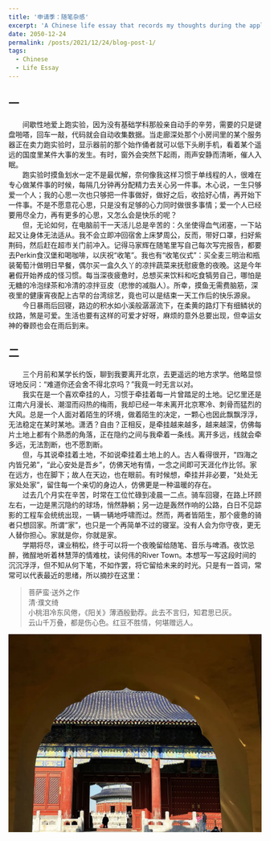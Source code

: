 ```yaml
---
title: '申请季：随笔杂感'
excerpt: 'A Chinese life essay that records my thoughts during the application season.'
date: 2050-12-24
permalink: /posts/2021/12/24/blog-post-1/
tags:
  - Chinese
  - Life Essay
---
```

## 一
&emsp;&emsp;间歇性地爱上跑实验，因为没有基础学科那般亲自动手的辛劳，需要的只是键盘啪嗒，回车一敲，代码就会自动收集数据。当走廊深处那个小房间里的某个服务器正在卖力跑实验时，显示器前的那个始作俑者就可以低下头刷手机，看着某个遥远的国度里某件大事的发生。有时，窗外会突然下起雨，雨声安静而清晰，催人入眠。<br/>
&emsp;&emsp;跑实验时摸鱼划水一定不是最优解，奈何像我这样习惯于单线程的人，很难在专心做某件事的时候，每隔几分钟再分配精力去关心另一件事。木心说，一生只够爱一个人；我的心思一次也只够把一件事做好，做好之后，收拾好心情，再开始下一件事。不是不愿意花心思，只是没有足够的心力同时做很多事情；爱一个人已经要用尽全力，再有更多的心思，又怎么会是快乐的呢？<br/>
&emsp;&emsp;但，无论如何，在电脑前干一天活儿总是辛苦的：久坐使得血气闭塞，一下站起又让身体无法适从。我不会立即冲回宿舍上床梦周公，反而，带好口罩，扫好紫荆码，然后赶在超市关门前冲入。记得马家辉在随笔里写自己每次写完报告，都要去Perkin食汉堡和喝咖啡，以庆祝“收笔”。我也有“收笔仪式”：买全麦三明治和瓶装葡萄汁做明日早餐，偶尔买一盒久久丫的凉拌蔬菜来抚慰疲惫的夜晚。这是今年暑假开始养成的怪习惯。每当深夜疲惫时，总想买来饮料和吃食犒劳自己，哪怕是无糖的冷泡绿茶和冷清的凉拌豆皮（悲惨的减脂人）。所幸，摸鱼无需费脑筋，深夜里的健康宵夜配上古早的台湾综艺，竟也可以是结束一天工作后的快乐源泉。<br/>
&emsp;&emsp;今日暴雨后回寝，路边的积水如小溪般潺潺流下，在柔黄的路灯下有细鳞状的纹路，煞是可爱。生活也要有这样的可爱才好呀，麻烦的意外总要出现，但幸运女神的眷顾也会在雨后到来。
## 二
&emsp;&emsp;三个月前和某学长约饭，聊到我要离开北京，去更遥远的地方求学。他略显惊讶地反问：“难道你还会舍不得北京吗？”我竟一时无言以对。<br/>
&emsp;&emsp;我实在是一个喜欢牵挂的人，习惯于牵挂着每一片曾踏足的土地。记忆里还是江南六月漫长、潮湿而闷热的梅雨，我却已经一年未离开北京寒冷、刺骨而猛烈的大风。总是一个人面对着陌生的环境，做着陌生的决定，一颗心也因此飘飘浮浮，无法稳定在某时某地。潇洒？自由？正相反，是牵挂越来越多，越来越深，仿佛每片土地上都有个熟悉的角落，正在隐约之间与我牵着一条线。离开多远，线就会牵多远，无法割断，也不愿割断。<br/>
&emsp;&emsp;但，与其说牵挂着土地，不如说牵挂着土地上的人。古人看得很开，“四海之内皆兄弟”，“此心安处是吾乡”，仿佛天地有情，一念之间即可天涯化作比邻。家在远方，也在脚下；故人在天边，也在眼前。有时候想，牵挂并非必要，“处处无家处处家”，留住每一个亲切的身边人，仿佛更是一种温暖的存在。<br/>
&emsp;&emsp;过去几个月实在辛苦，时常在工位忙碌到凌晨一二点。骑车回寝，在路上环顾左右，一边是黑沉隐约的球场，悄然静躺；另一边是轰然作响的公路，白日不见踪影的工程车会统统出现，一辆一辆地呼啸而过。然而，两者皆陌生，那个疲惫的骑者只想回家。所谓“家”，也只是一个再简单不过的寝室。没有人会为你守夜，更无人替你担心。家就是你，你就是家。<br/>
&emsp;&emsp;学期将尽，课业稍松，终于可以将一个夜晚留给随笔、音乐与啤酒。夜饮忌醉，微酲地听着林慧萍的情难枕，读何伟的River Town。本想写一写这段时间的沉沉浮浮，但不知从何下笔，不如作罢，将它留给未来的时光。只是有一首词，常常可以代表最近的思绪，所以摘抄在这里：<br/>
> 菩萨蛮·送外之作 <br/>
> 清·濮文绮 <br/>
> 小桃泪冷东风倦，《阳关》薄酒殷勤荐。此去不言归，知君思已灰。<br/>
> 云山千万叠，都是伤心色。红豆不胜情，何堪赠远人。<br/>

![avatar](/images/2021:12:24:blog-post-1:2.JPG)